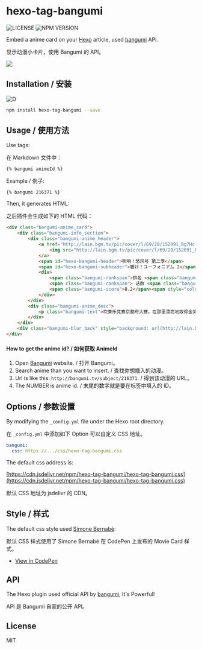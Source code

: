 # hexo-tag-bangumi 

![LICENSE](https://img.shields.io/npm/l/hexo-tag-bangumi.svg) ![NPM VERSION](https://img.shields.io/npm/v/hexo-tag-bangumi.svg)

Embed a anime card on your [Hexo](https://hexo.io/) article, used [bangumi](http://bangumi.tv/) API.

显示动漫小卡片，使用 Bangumi 的 API。

![](https://s1.ax1x.com/2020/06/16/NiCFzt.png)

## Installation / 安装

![D](https://nodei.co/npm/hexo-tag-bangumi.png?downloads=true&downloadRank=true&stars=true)

```bash
npm install hexo-tag-bangumi --save
```

## Usage / 使用方法

Use tags:

在 Markdown 文件中：

```
{% bangumi animeId %}
```

Example / 例子:

```
{% bangumi 216371 %}
```

Then, it generates HTML:

之后插件会生成如下的 HTML 代码：

```html
<div class="bangumi-anime_card">
    <div class="bangumi-info_section">
        <div class="bangumi-anime_header">
            <a href="http://lain.bgm.tv/pic/cover/l/69/28/152091_Bg7Hc.jpg">
                <img src="http://lain.bgm.tv/pic/cover/l/69/28/152091_Bg7Hc.jpg" class="bangumi-locandina">
            </a>
            <span id="hexo-bangumi-header">吹响！悠风号 第二季</span>
            <span id="hexo-bangumi-subheader">響け！ユーフォニアム 2</span>
            <div>
                <span class="bangumi-rankspan">排名 <span class="bangumi-rank">#113</span></span>
                <span class="bangumi-rankspan"> 话数 <span class="bangumi-rank">13</span></span>
                <span class="bangumi-score">8.2</span><span style="color:#545454">&nbsp;力荐</span>
            </div>
        </div>
        <div class="bangumi-anime_desc">
            <p class="bangumi-text">吹奏乐竞赛京都府大赛。在那里漂亮地取得金奖的北宇治高中吹奏乐部，向着下一个舞台・强豪云集的关西大赛发起挑战！</p>
        </div>
    </div>
    <div class="bangumi-blur_back" style="background: url(http://lain.bgm.tv/pic/cover/l/69/28/152091_Bg7Hc.jpg); no-repeat fixed;background-size: cover;"></div>
</div>
```

#### How to get the anime id? / 如何获取 AnimeId 

1. Open [Bangumi](http://bangumi.tv/) website. / 打开 Bangumi。
2. Search anime than you want to insert. / 查找你想插入的动漫。
3. Url is like this: `http://bangumi.tv/subject/216371`.  / 得到该动漫的 URL。
4. The NUMBER is anime id. / 末尾的数字就是要在标签中填入的 ID。

## Options / 参数设置

By modifying the `_config.yml` file under the Hexo root directory.

在 `_config.yml` 中添加如下 Option 可以自定义 CSS 地址。

```yaml
bangumi:
  css: https://.../css/hexo-tag-bangumi.css
```

The default css address is: 

[https://cdn.jsdelivr.net/npm/hexo-tag-bangumi/hexo-tag-bangumi.css](https://cdn.jsdelivr.net/npm/hexo-tag-bangumi/hexo-tag-bangumi.css)

默认 CSS 地址为 jsdelivr 的 CDN。

## Style / 样式

The default css style used [Simone Bernabè](https://codepen.io/simoberny/):

默认 CSS 样式使用了 Simone Bernabè 在 CodePen 上发布的 Movie Card 样式。

- [View in CodePen](https://codepen.io/simoberny/pen/WMMqwL)

## API

The Hexo plugin used official API by [bangumi](https://github.com/bangumi/api), It's Powerful!

API 是 Bangumi 自家的公开 API。 

## License

MIT

